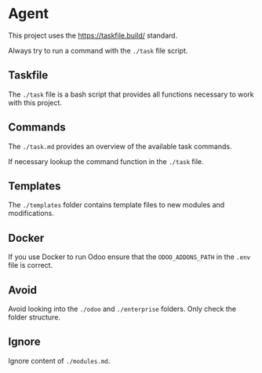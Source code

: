 # Agent

This project uses the https://taskfile.build/ standard.

Always try to run a command with the `./task` file script.

## Taskfile

The `./task` file is a bash script that provides all functions necessary to work with this project.

## Commands

The `./task.md` provides an overview of the available task commands.

If necessary lookup the command function in the `./task` file.

## Templates

The `./templates` folder contains template files to new modules and modifications.

## Docker

If you use Docker to run Odoo ensure that the `ODOO_ADDONS_PATH` in the `.env` file is correct.

## Avoid

Avoid looking into the `./odoo` and `./enterprise` folders. Only check the folder structure.

## Ignore

Ignore content of `./modules.md`.
